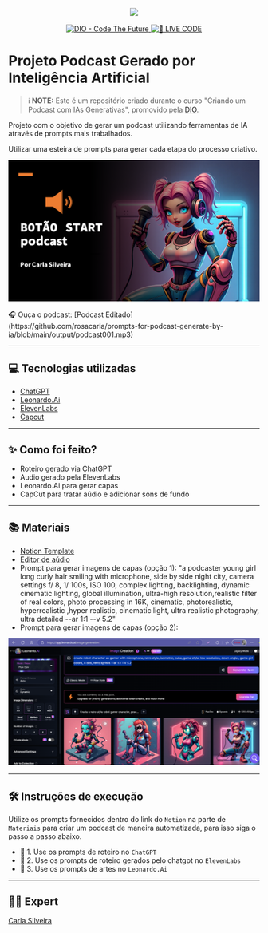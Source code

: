 <p align="center">
<img 
    src="./assets/cover.png"
    width="300"
/>
</p>

<p align="center">
<a href="https://dio.me/">
    <img 
        src="https://img.shields.io/badge/DIO-Code_The_Future-28DA77?logo=youtube" 
        alt="DIO - Code The Future">
</a>
<a href="https://dio.me/">
<img 
    src="https://img.shields.io/badge/🔴_LIVE_CODE-FF5E72" 
    alt="🔴 LIVE CODE">
</a>
</p>

# Projeto Podcast Gerado por Inteligência Artificial

> ℹ️ **NOTE:** Este é um repositório criado durante o curso "Criando um Podcast com IAs Generativas", promovido pela [DIO](https://dio.me).

Projeto com o objetivo de gerar um podcast utilizando ferramentas de IA através de prompts mais trabalhados.

Utilizar uma esteira de prompts para gerar cada etapa do processo criativo.                                                                                                   
         
<p align="center">
<img 
    src="assets/cover-podcast.png"
    width="600"
/>
</p>                                                                                                                                                                                   
🎧 Ouça o podcast: [Podcast Editado](https://github.com/rosacarla/prompts-for-podcast-generate-by-ia/blob/main/output/podcast001.mp3)

---  

## 💻 Tecnologias utilizadas

- [ChatGPT](https://chat.openai.com/) 
- [Leonardo.Ai](https://app.leonardo.ai/)
- [ElevenLabs](https://beta.elevenlabs.io/)
- [Capcut](https://www.capcut.com/pt-br/)  

---  

## ✨ Como foi feito?

- Roteiro gerado via ChatGPT
- Audio gerado pela ElevenLabs
- Leonardo.Ai para gerar capas
- CapCut para tratar aúdio e adicionar sons de fundo  

---  

## 📚 Materiais  
   
- [Notion Template](https://helpful-jump-17b.notion.site/PAS-Podcast-AI-Studio-210489e15d7a4a73b743bb159e45d06f?pvs=4)
- [Editor de aúdio](https://www.capcut.com/editor?from_page=landing_page&__action_from=picture_V%C3%ADdeos%20profissionais%20em%20minutos,%20n%C3%A3o%20em%20horas.)
- Prompt para gerar imagens de capas (opção 1): "a podcaster young girl long curly hair smiling with microphone, side by side night city, camera settings f/ 8, 1/ 100s, ISO 100, complex lighting, backlighting, dynamic cinematic lighting, global illumination, ultra-high resolution,realistic filter of real colors, photo processing in 16K, cinematic, photorealistic, hyperrealistic ,hyper realistic, cinematic light, ultra realistic photography, ultra detailed --ar 1:1 --v 5.2"     
- Prompt para gerar imagens de capas (opção 2):   

<p align="center">
<img 
    src="assets/prompt2-capas-podcast.png"
    width="800"
/>
</p>  

---  

## 🛠️ Instruções de execução

Utilize os prompts fornecidos dentro do link do `Notion` na parte de `Materiais` para criar um podcast de maneira automatizada, para isso siga o passo a passo abaixo.

- 🤖 1. Use os prompts de roteiro no `ChatGPT`
- 🤖 2. Use os prompts de roteiro gerados pelo chatgpt no  `ElevenLabs`
- 🤖 3. Use os prompts de artes no `Leonardo.Ai`   

---  

## 👨‍💻 Expert

[Carla Silveira](https://github.com/rosacarla)
